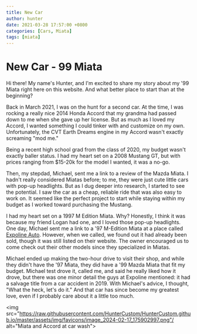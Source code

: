 ```yaml
---
title: New Car
author: hunter
date: 2021-03-28 17:57:00 +0800
categories: [Cars, Miata]
tags: [miata]
---
```



# New Car - 99 Miata

Hi there! My name's Hunter, and I'm excited to share my story about my '99 Miata right here on this website. And what better place to start than at the beginning?

Back in March 2021, I was on the hunt for a second car. At the time, I was rocking a really nice 2014 Honda Accord that my grandma had passed down to me when she gave up her license. But as much as I loved my Accord, I wanted something I could tinker with and customize on my own. Unfortunately, the CVT Earth Dreams engine in my Accord wasn't exactly screaming "mod me."

Being a recent high school grad from the class of 2020, my budget wasn't exactly baller status. I had my heart set on a 2008 Mustang GT, but with prices ranging from $15-20k for the model I wanted, it was a no-go.

Then, my stepdad, Michael, sent me a link to a review of the Mazda Miata. I hadn't really considered Miatas before; to me, they were just cute little cars with pop-up headlights. But as I dug deeper into research, I started to see the potential. I saw the car as a cheap, reliable ride that was also easy to work on. It seemed like the perfect project to start while staying within my budget as I worked toward purchasing the Mustang.

I had my heart set on a 1997 M Edition Miata. Why? Honestly, I think it was because my friend Logan had one, and I loved those pop-up headlights. One day, Michael sent me a link to a '97 M-Edition Miata at a place called [Expoline Auto](https://expolineauto.com). However, when we called, we found out it had already been sold, though it was still listed on their website. The owner encouraged us to come check out their other models since they specialized in Miatas.

Michael ended up making the two-hour drive to visit their shop, and while they didn't have the '97 Miata, they did have a '99 Mazda Miata that fit my budget. Michael test drove it, called me, and said he really liked how it drove, but there was one minor detail the guys at Expoline mentioned: it had a salvage title from a car accident in 2019. With Michael's advice, I thought, "What the heck, let's do it." And that car has since become my greatest love, even if I probably care about it a little too much.

<img src="https://raw.githubusercontent.com/HunterCustom/HunterCustom.github.io/master/assets/img/favicons/image_2024-02-17_175902997.png"/ alt="Miata and Accord at car wash">
